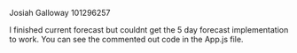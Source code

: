 Josiah Galloway
101296257


I finished current forecast but couldnt get the 5 day forecast implementation to work. You can see the commented out code in the App.js file.